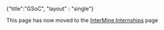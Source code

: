 {"title":"GSoC",
"layout" : "single"}

This page has now moved to the [InterMine Internships](http://intermine.org/internships/) page
